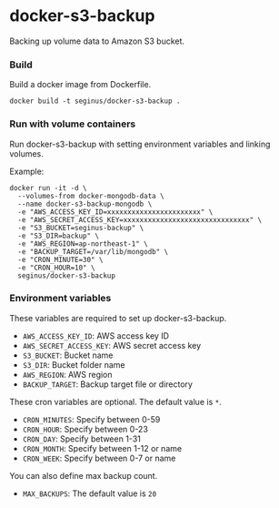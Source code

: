 # docker-s3-backup

Backing up volume data to Amazon S3 bucket.

### Build

Build a docker image from Dockerfile.

```
docker build -t seginus/docker-s3-backup .
```

### Run with volume containers

Run docker-s3-backup with setting environment variables and linking volumes.

Example:
```
docker run -it -d \
  --volumes-from docker-mongodb-data \
  --name docker-s3-backup-mongodb \
  -e "AWS_ACCESS_KEY_ID=xxxxxxxxxxxxxxxxxxxxxxx" \
  -e "AWS_SECRET_ACCESS_KEY=xxxxxxxxxxxxxxxxxxxxxxxxxxxxxxx" \
  -e "S3_BUCKET=seginus-backup" \
  -e "S3_DIR=backup" \
  -e "AWS_REGION=ap-northeast-1" \
  -e "BACKUP_TARGET=/var/lib/mongodb" \
  -e "CRON_MINUTE=30" \
  -e "CRON_HOUR=10" \
  seginus/docker-s3-backup
```

### Environment variables

These variables are required to set up docker-s3-backup.

 * `AWS_ACCESS_KEY_ID`: AWS access key ID
 * `AWS_SECRET_ACCESS_KEY`: AWS secret access key
 * `S3_BUCKET`: Bucket name
 * `S3_DIR`: Bucket folder name
 * `AWS_REGION`: AWS region
 * `BACKUP_TARGET`: Backup target file or directory

These cron variables are optional. The default value is `*`.

 * `CRON_MINUTES`: Specify between 0-59
 * `CRON_HOUR`: Specify between 0-23
 * `CRON_DAY`: Specify between 1-31
 * `CRON_MONTH`: Specify between 1-12 or name
 * `CRON_WEEK`: Specify between 0-7 or name

You can also define max backup count.

 * `MAX_BACKUPS`: The default value is `20`
